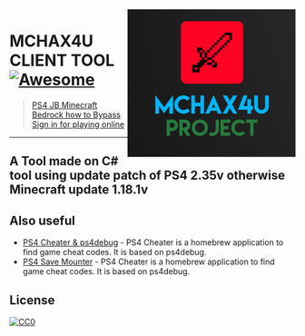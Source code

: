 
<img src="ico.png" align="right" />

# MCHAX4U CLIENT TOOL[![Awesome](https://cdn.jsdelivr.net/gh/sindresorhus/awesome@d7305f38d29fed78fa85652e3a63e154dd8e8829/media/badge.svg)](https://github.com/sindresorhus/awesome#readme)
> [PS4 JB Minecraft Bedrock how to Bypass Sign in for playing online](https://www.psxhax.com/threads/minecraft-v1-18-1-ps4-pkg-to-bypass-psn-play-on-minecraft-servers.12849/)
-------------------------------------------------------------
A Tool made on C# tool using update patch of PS4 2.35v
otherwise Minecraft update 1.18.1v
--------

## Also useful


- [PS4 Cheater & ps4debug](https://github.com/ctn123/PS4_Cheater) - PS4 Cheater is a homebrew application to find game cheat codes. It is based on ps4debug.
- [PS4 Save Mounter](https://github.com/ctn123/Binary-Releases) - PS4 Cheater is a homebrew application to find game cheat codes. It is based on ps4debug.



## License

[![CC0](https://licensebuttons.net/p/zero/1.0/88x31.png)](https://creativecommons.org/publicdomain/zero/1.0/)

